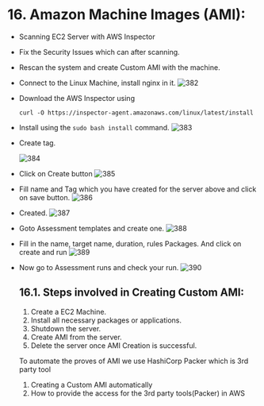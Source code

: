 # 16. Amazon Machine Images (AMI):
- Scanning EC2 Server with AWS Inspector
- Fix the Security Issues which can after scanning.
- Rescan the system and create Custom AMI with the machine.
- Connect to the Linux Machine, install nginx in it.
  ![382](https://github.com/user-attachments/assets/d8bb3eac-f7b4-4754-9dab-b5a82978a5ee)

- Download the AWS Inspector using
  ```
  curl -O https://inspector-agent.amazonaws.com/linux/latest/install
  ```
- Install using the ```sudo bash install``` command.
  ![383](https://github.com/user-attachments/assets/24770d83-64dd-473a-8c81-a9e73b329d61)

- Create tag.
  
  ![384](https://github.com/user-attachments/assets/7bdfa3da-53a7-4983-88aa-cad0f7f6b688)

- Click on Create button
  ![385](https://github.com/user-attachments/assets/cfb31b03-e250-4d80-849a-cbcebc27aada)

- Fill name and Tag which you have created for the server above and click on save button.
  ![386](https://github.com/user-attachments/assets/aa590a2c-37f0-437c-82c9-c795101b97a3)

- Created.
  ![387](https://github.com/user-attachments/assets/56e09c42-84f7-4953-b41b-73544e192e12)

- Goto Assessment templates and create one.
  ![388](https://github.com/user-attachments/assets/28b094b8-872f-4e12-8bbe-3cabc1e1618c)

- Fill in the name, target name, duration, rules Packages. And click on create and run
  ![389](https://github.com/user-attachments/assets/7cc302a6-a1a1-4230-8c93-946d5b480f23)

- Now go to Assessment runs and check your run.
  ![390](https://github.com/user-attachments/assets/c2b5f1d7-71f0-4cec-82b3-619fcc7abafa)

  ## 16.1. Steps involved in Creating Custom AMI:
    1. Create a EC2 Machine.
    2. Install all necessary packages or applications.
    3. Shutdown the server.
    4. Create AMI from the server.
    5. Delete the server once AMI Creation is successful.
    
    To automate the proves of AMI we use HashiCorp Packer which is 3rd party tool
    1. Creating a Custom AMI automatically
    2. How to provide the access for the 3rd party tools(Packer) in AWS

